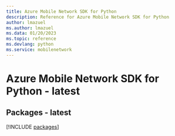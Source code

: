 ```yaml
---
title: Azure Mobile Network SDK for Python
description: Reference for Azure Mobile Network SDK for Python
author: lmazuel
ms.author: lmazuel
ms.data: 01/20/2023
ms.topic: reference
ms.devlang: python
ms.service: mobilenetwork
---
```

# Azure Mobile Network SDK for Python - latest
## Packages - latest
[!INCLUDE [packages](mobile-network-index.md)]